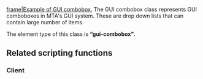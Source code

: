 [frame|Example of GUI combobox.](/docs/image:gui-combobox.jpg.md "wikilink") The GUI combobox class represents GUI comboboxes in MTA's GUI system. These are drop down lists that can contain large number of items.

The element type of this class is **“gui-combobox”**.

Related scripting functions
---------------------------

### Client
